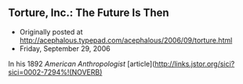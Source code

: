 ## Torture, Inc.: The Future Is Then

 * Originally posted at http://acephalous.typepad.com/acephalous/2006/09/torture.html
 * Friday, September 29, 2006



In his 1892 _American Anthropologist_ [article](http://links.jstor.org/sici?sici=0002-7294%!(NOVERB)